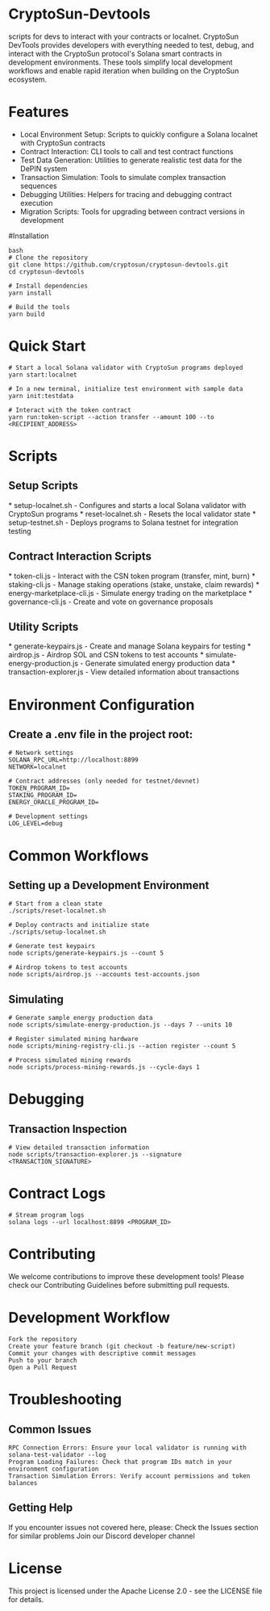 # CryptoSun-Devtools
scripts for devs to interact with your contracts or localnet. CryptoSun DevTools provides developers with everything needed to test, debug, and interact with the CryptoSun protocol's Solana smart contracts in development environments. These tools simplify local development workflows and enable rapid iteration when building on the CryptoSun ecosystem.

# Features
* Local Environment Setup: Scripts to quickly configure a Solana localnet with CryptoSun contracts
* Contract Interaction: CLI tools to call and test contract functions
* Test Data Generation: Utilities to generate realistic test data for the DePIN system
* Transaction Simulation: Tools to simulate complex transaction sequences
* Debugging Utilities: Helpers for tracing and debugging contract execution
* Migration Scripts: Tools for upgrading between contract versions in development

#Installation

    bash
    # Clone the repository
    git clone https://github.com/cryptosun/cryptosun-devtools.git
    cd cryptosun-devtools
    
    # Install dependencies
    yarn install

    # Build the tools
    yarn build

# Quick Start

    # Start a local Solana validator with CryptoSun programs deployed
    yarn start:localnet

    # In a new terminal, initialize test environment with sample data
    yarn init:testdata

    # Interact with the token contract
    yarn run:token-script --action transfer --amount 100 --to <RECIPIENT_ADDRESS>

# Scripts
<h2>Setup Scripts</h2>
* setup-localnet.sh - Configures and starts a local Solana validator with CryptoSun programs
* reset-localnet.sh - Resets the local validator state
* setup-testnet.sh  - Deploys programs to Solana testnet for integration testing

<h2>Contract Interaction Scripts</h2>
* token-cli.js - Interact with the CSN token program (transfer, mint, burn)
* staking-cli.js - Manage staking operations (stake, unstake, claim rewards)
* energy-marketplace-cli.js - Simulate energy trading on the marketplace
* governance-cli.js - Create and vote on governance proposals

<h2>Utility Scripts</h2>
* generate-keypairs.js - Create and manage Solana keypairs for testing
* airdrop.js - Airdrop SOL and CSN tokens to test accounts
* simulate-energy-production.js - Generate simulated energy production data
* transaction-explorer.js - View detailed information about transactions

# Environment Configuration
<h2>Create a .env file in the project root:</h2>

    # Network settings
    SOLANA_RPC_URL=http://localhost:8899
    NETWORK=localnet

    # Contract addresses (only needed for testnet/devnet)
    TOKEN_PROGRAM_ID=
    STAKING_PROGRAM_ID=
    ENERGY_ORACLE_PROGRAM_ID=

    # Development settings
    LOG_LEVEL=debug

# Common Workflows
<h2>Setting up a Development Environment</h2>
    
    # Start from a clean state
    ./scripts/reset-localnet.sh

    # Deploy contracts and initialize state
    ./scripts/setup-localnet.sh

    # Generate test keypairs
    node scripts/generate-keypairs.js --count 5

    # Airdrop tokens to test accounts
    node scripts/airdrop.js --accounts test-accounts.json

<h2>Simulating</h2>

    # Generate sample energy production data
    node scripts/simulate-energy-production.js --days 7 --units 10

    # Register simulated mining hardware
    node scripts/mining-registry-cli.js --action register --count 5

    # Process simulated mining rewards
    node scripts/process-mining-rewards.js --cycle-days 1

# Debugging
<h2>Transaction Inspection</h2>

    # View detailed transaction information
    node scripts/transaction-explorer.js --signature <TRANSACTION_SIGNATURE>

# Contract Logs

    # Stream program logs
    solana logs --url localhost:8899 <PROGRAM_ID>

# Contributing
We welcome contributions to improve these development tools! Please check our <a>Contributing Guidelines</a> before submitting pull requests.

# Development Workflow

    Fork the repository
    Create your feature branch (git checkout -b feature/new-script)
    Commit your changes with descriptive commit messages
    Push to your branch
    Open a Pull Request

# Troubleshooting
<h2>Common Issues</h2>

    RPC Connection Errors: Ensure your local validator is running with solana-test-validator --log
    Program Loading Failures: Check that program IDs match in your environment configuration
    Transaction Simulation Errors: Verify account permissions and token balances

<h2>Getting Help</h2>

If you encounter issues not covered here, please:
  Check the Issues section for similar problems
  Join our Discord developer channel

# License
This project is licensed under the Apache License 2.0 - see the <a>LICENSE</a> file for details.

